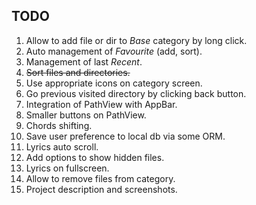 
## TODO

 1. Allow to add file or dir to _Base_ category by long click.
 2. Auto management of _Favourite_ (add, sort).
 3. Management of last _Recent_.
 4. ~~Sort files and directories.~~
 5. Use appropriate icons on category screen.
 6. Go previous visited directory by clicking back button.
 7. Integration of PathView with AppBar.
 8. Smaller buttons on PathView.
 9. Chords shifting.
 10. Save user preference to local db via some ORM.
 11. Lyrics auto scroll.
 12. Add options to show hidden files.
 13. Lyrics on fullscreen.
 14. Allow to remove files from category.
 15. Project description and screenshots.